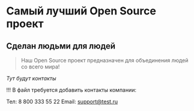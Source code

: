 # Самый лучший Open Source проект

## Сделан людьми для людей

> Наш Open Source проект предназначен для объединения людей со всего мира!

_Тут будут контакты_


!!!
В файл требуется добавить контакты компании:

Тел: 8 800 333 55 22
Email: support@test.ru
